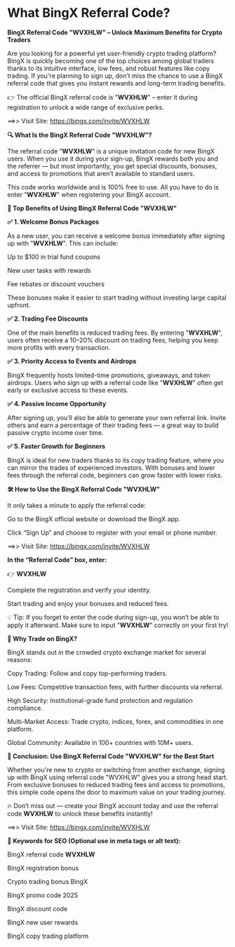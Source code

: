 # What BingX Referral Code?

**BingX Referral Code "WVXHLW" – Unlock Maximum Benefits for Crypto Traders**

Are you looking for a powerful yet user-friendly crypto trading platform? BingX is quickly becoming one of the top choices among global traders thanks to its intuitive interface, low fees, and robust features like copy trading. If you're planning to sign up, don’t miss the chance to use a BingX referral code that gives you instant rewards and long-term trading benefits.

👉 The official BingX referral code is "**WVXHLW**" – enter it during registration to unlock a wide range of exclusive perks.

==>> Visit Site: https://bingx.com/invite/WVXHLW

**🔍 What Is the BingX Referral Code "WVXHLW"?**

The referral code "**WVXHLW**" is a unique invitation code for new BingX users. When you use it during your sign-up, BingX rewards both you and the referrer — but most importantly, you get special discounts, bonuses, and access to promotions that aren’t available to standard users.

This code works worldwide and is 100% free to use. All you have to do is enter "**WVXHLW**" when registering your BingX account.

**🎁 Top Benefits of Using BingX Referral Code "WVXHLW"**

**✅ 1. Welcome Bonus Packages**

As a new user, you can receive a welcome bonus immediately after signing up with "**WVXHLW**". This can include:

Up to $100 in trial fund coupons

New user tasks with rewards

Fee rebates or discount vouchers

These bonuses make it easier to start trading without investing large capital upfront.

**✅ 2. Trading Fee Discounts**

One of the main benefits is reduced trading fees. By entering "**WVXHLW**", users often receive a 10–20% discount on trading fees, helping you keep more profits with every transaction.

**✅ 3. Priority Access to Events and Airdrops**

BingX frequently hosts limited-time promotions, giveaways, and token airdrops. Users who sign up with a referral code like "**WVXHLW**" often get early or exclusive access to these events.

**✅ 4. Passive Income Opportunity**

After signing up, you’ll also be able to generate your own referral link. Invite others and earn a percentage of their trading fees — a great way to build passive crypto income over time.

**✅ 5. Faster Growth for Beginners**

BingX is ideal for new traders thanks to its copy trading feature, where you can mirror the trades of experienced investors. With bonuses and lower fees through the referral code, beginners can grow faster with lower risks.

**🛠 How to Use the BingX Referral Code "WVXHLW"**

It only takes a minute to apply the referral code:

Go to the BingX official website or download the BingX app.

Click “Sign Up” and choose to register with your email or phone number.

==>> Visit Site: https://bingx.com/invite/WVXHLW


**In the “Referral Code” box, enter:**

👉 **WVXHLW**

Complete the registration and verify your identity.

Start trading and enjoy your bonuses and reduced fees.

💡 Tip: If you forget to enter the code during sign-up, you won’t be able to apply it afterward. Make sure to input "**WVXHLW**" correctly on your first try!

**🚀 Why Trade on BingX?**

BingX stands out in the crowded crypto exchange market for several reasons:

Copy Trading: Follow and copy top-performing traders.

Low Fees: Competitive transaction fees, with further discounts via referral.

High Security: Institutional-grade fund protection and regulation compliance.

Multi-Market Access: Trade crypto, indices, forex, and commodities in one platform.

Global Community: Available in 100+ countries with 10M+ users.

**📝 Conclusion: Use BingX Referral Code "WVXHLW" for the Best Start**

Whether you're new to crypto or switching from another exchange, signing up with BingX using referral code "WVXHLW" gives you a strong head start. From exclusive bonuses to reduced trading fees and access to promotions, this simple code opens the door to maximum value on your trading journey.

🔥 Don’t miss out — create your BingX account today and use the referral code **WVXHLW** to unlock these benefits instantly!

==>> Visit Site: https://bingx.com/invite/WVXHLW


**📌 Keywords for SEO (Optional use in meta tags or alt text):**

BingX referral code **WVXHLW**

BingX registration bonus

Crypto trading bonus BingX

BingX promo code 2025

BingX discount code

BingX new user rewards

BingX copy trading platform
